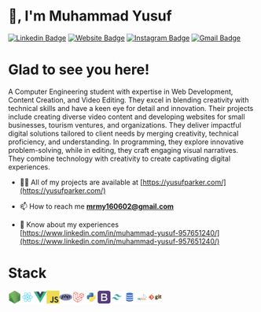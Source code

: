 # 👋, I'm Muhammad Yusuf

[![Linkedin Badge](https://img.shields.io/badge/-LinkedIn-0e76a8?style=flat&logo=Linkedin&logoColor=white)](https://www.linkedin.com/in/muhammad-yusuf-957651240/)
[![Website Badge](https://img.shields.io/badge/Website-3b5998?style=flat&logo=google-chrome&logoColor=white)](http://yusufparker.com/)
[![Instagram Badge](https://img.shields.io/badge/-Instagram-e4405f?style=flat&logo=Instagram&logoColor=white)](https://www.instagram.com/yusuf_parker/)
[![Gmail Badge](https://img.shields.io/badge/Gmail-D14836?style=flat&logo=gmail&logoColor=white)](mailto:mrmy160602@gmail.com)

# Glad to see you here!
A Computer Engineering student with expertise in Web Development, Content Creation, and Video Editing. They excel in blending creativity with technical skills and have a keen eye for detail and innovation. Their projects include creating diverse video content and developing websites for small businesses, tourism ventures, and organizations. They deliver impactful digital solutions tailored to client needs by merging creativity, technical proficiency, and understanding. In programming, they explore innovative problem-solving, while in editing, they craft engaging visual narratives. They combine technology with creativity to create captivating digital experiences.


- 👨‍💻 All of my projects are available at [https://yusufparker.com/](https://yusufparker.com/)

- 📫 How to reach me **mrmy160602@gmail.com**

- 📄 Know about my experiences [https://www.linkedin.com/in/muhammad-yusuf-957651240/](https://www.linkedin.com/in/muhammad-yusuf-957651240/)



# Stack




<img align="left" alt="Node.js" width="26px" src="https://raw.githubusercontent.com/github/explore/80688e429a7d4ef2fca1e82350fe8e3517d3494d/topics/nodejs/nodejs.png" />

<img align="left" alt="Node.js" width="26px" src="https://raw.githubusercontent.com/github/explore/80688e429a7d4ef2fca1e82350fe8e3517d3494d/topics/react/react.png" />

<img align="left" alt="Node.js" width="26px" src="https://raw.githubusercontent.com/github/explore/80688e429a7d4ef2fca1e82350fe8e3517d3494d/topics/vue/vue.png" />

<img align="left" alt="Node.js" width="26px" src="https://raw.githubusercontent.com/github/explore/80688e429a7d4ef2fca1e82350fe8e3517d3494d/topics/javascript/javascript.png" />

<img align="left" alt="Node.js" width="26px" src="https://raw.githubusercontent.com/github/explore/80688e429a7d4ef2fca1e82350fe8e3517d3494d/topics/php/php.png" />

<img align="left" alt="Node.js" width="26px" src="https://raw.githubusercontent.com/github/explore/80688e429a7d4ef2fca1e82350fe8e3517d3494d/topics/laravel/laravel.png" />

<img align="left" alt="Node.js" width="26px" src="https://raw.githubusercontent.com/github/explore/80688e429a7d4ef2fca1e82350fe8e3517d3494d/topics/python/python.png" />

<img align="left" alt="Node.js" width="26px" src="https://raw.githubusercontent.com/github/explore/80688e429a7d4ef2fca1e82350fe8e3517d3494d/topics/bootstrap/bootstrap.png" />

<img align="left" alt="Node.js" width="26px" src="https://raw.githubusercontent.com/github/explore/80688e429a7d4ef2fca1e82350fe8e3517d3494d/topics/tailwind/tailwind.png" />

<img align="left" alt="SQL" width="26px" src="https://raw.githubusercontent.com/github/explore/80688e429a7d4ef2fca1e82350fe8e3517d3494d/topics/sql/sql.png" />

<img align="left" alt="MySQL" width="26px" src="https://raw.githubusercontent.com/github/explore/80688e429a7d4ef2fca1e82350fe8e3517d3494d/topics/mysql/mysql.png" />

<img align="left" alt="Git" width="26px" src="https://raw.githubusercontent.com/github/explore/80688e429a7d4ef2fca1e82350fe8e3517d3494d/topics/git/git.png" />





<br />
<br />






